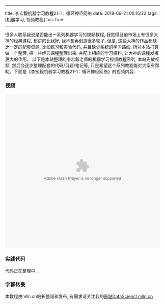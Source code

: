 
---
title: 李宏毅机器学习教程21-1：循环神经网络
date: 2018-09-21 00:16:22
tags: [机器学习, 视频教程]
toc: true

---

很多人联系我说是否能出一系列机器学习的视频教程, 我觉得目前市场上有很多大神的经典课程, 都讲的比我好, 我不想再创造很多轮子, 但是, 这些大神的作品都缺乏一定的配套资源, 比如练习和实验代码, 并且缺少系统的学习路线, 所以本站打算做一个整理, 把一些经典课程整理出来, 并配上相应的学习资料, 让大神的课程发挥更大的作用。 以下是本站整理的李宏毅老师的机器学习视频教程系列, 本站先放视频, 然后会逐步整理配套的代码/习题/笔记等, 只是希望这个系列教程能对大家有帮助。下面是《李宏毅机器学习教程21-1：循环神经网络》的视频内容:


<span></span>
<!-- more -->

### 视频

<embed src='//player.youku.com/player.php/sid/XMzg4MzAwMjM4MA==/v.swf' allowFullScreen='true' quality='high' width='100%' height='500' align='middle' allowScriptAccess='always' type='application/x-shockwave-flash'></embed>

### 实践代码

代码正在整理中...

### 字幕转录



本教程由mlln.cn站长整理和发布, 有需求请关注我的[网站DataScienct mlln.cn](http://mlln.cn)